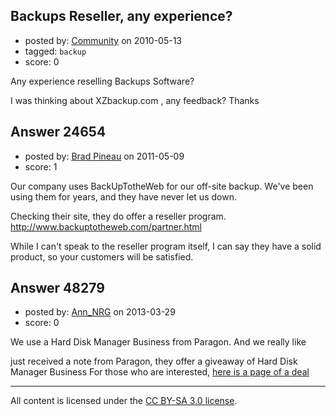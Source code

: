 ## Backups Reseller, any experience?

- posted by: [Community](https://stackexchange.com/users/-1/-1-community) on 2010-05-13
- tagged: `backup`
- score: 0

Any experience reselling Backups Software? 

I was thinking about XZbackup.com , any feedback? Thanks


## Answer 24654

- posted by: [Brad Pineau](https://stackexchange.com/users/-1/10321-brad-pineau) on 2011-05-09
- score: 1

Our company uses BackUpTotheWeb for our off-site backup. We've been using them for years, and they have never let us down.

Checking their site, they do offer a reseller program.
http://www.backuptotheweb.com/partner.html

While I can't speak to the reseller program itself, I can say they have a solid product, so your customers will be satisfied.


## Answer 48279

- posted by: [Ann_NRG](https://stackexchange.com/users/-1/25678-ann-nrg) on 2013-03-29
- score: 0

<p>We use a Hard Disk Manager Business from Paragon.
And we really like</p>

<p>just received a note from Paragon, they offer a giveaway of Hard Disk Manager Business
For those who are interested, <a href="http://www.paragon-software.com/landing-pages/wbd2013.html" rel="nofollow">here is a page of a deal</a></p>




---

All content is licensed under the [CC BY-SA 3.0 license](https://creativecommons.org/licenses/by-sa/3.0/).
